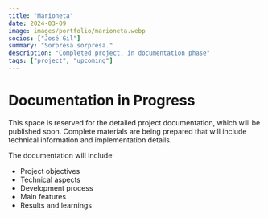 ```yaml
---
title: "Marioneta"
date: 2024-03-09
image: images/portfolio/marioneta.webp
socios: ["José Gil"]
summary: "Sorpresa sorpresa."
description: "Completed project, in documentation phase"
tags: ["project", "upcoming"]
---
```


# Documentation in Progress

This space is reserved for the detailed project documentation, which will be published soon. Complete materials are being prepared that will include technical information and implementation details.

The documentation will include:
- Project objectives
- Technical aspects
- Development process
- Main features
- Results and learnings
